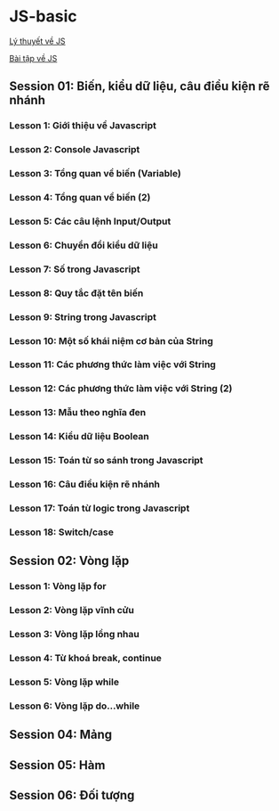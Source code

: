 # JS-basic

[Lý thuyết về JS](https://github.com/users/anhhducnguyen/projects/8/views/2)

[Bài tập về JS](https://github.com/users/anhhducnguyen/projects/8/views/2)

## Session 01: Biến, kiểu dữ liệu, câu điều kiện rẽ nhánh


### Lesson 1: Giới thiệu về Javascript

### Lesson 2: Console Javascript

### Lesson 3: Tổng quan về biến (Variable)

### Lesson 4: Tổng quan về biến (2)

### Lesson 5: Các câu lệnh Input/Output

### Lesson 6: Chuyển đổi kiểu dữ liệu

### Lesson 7: Số trong Javascript

### Lesson 8: Quy tắc đặt tên biến

### Lesson 9: String trong Javascript

### Lesson 10: Một số khái niệm cơ bản của String

### Lesson 11: Các phương thức làm việc với String

### Lesson 12: Các phương thức làm việc với String (2)

### Lesson 13: Mẫu theo nghĩa đen

### Lesson 14: Kiểu dữ liệu Boolean

### Lesson 15: Toán từ so sánh trong Javascript

### Lesson 16: Câu điều kiện rẽ nhánh

### Lesson 17: Toán từ logic trong Javascript

### Lesson 18: Switch/case

## Session 02: Vòng lặp

### Lesson 1: Vòng lặp for

### Lesson 2: Vòng lặp vĩnh cửu

### Lesson 3: Vòng lặp lồng nhau

### Lesson 4: Từ khoá break, continue

### Lesson 5: Vòng lặp while

### Lesson 6: Vòng lặp do...while

## Session 04: Mảng

## Session 05: Hàm

## Session 06: Đối tượng
